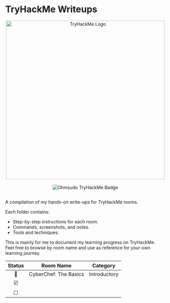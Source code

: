 # TryHackMe Writeups

<p align="center">
  <img src="https://assets.tryhackme.com/img/logo/tryhackme_logo_full.svg" alt="TryHackMe Logo" width="500"/><br><br>
  <img src="https://tryhackme-badges.s3.amazonaws.com/ohmsudo.png?update=1" alt="Ohmsudo TryHackMe Badge" />
</p>

##
A compilation of my hands-on write-ups for TryHackMe rooms.

Each folder contains:
- Step-by-step instructions for each room.
- Commands, screenshots, and notes.
- Tools and techniques.

This is mainly for me to document my learning progress on TryHackMe. Feel free to browse by room name and use as reference for your own learning journey.

| Status       | Room Name           | Category        |
|:------------:|---------------------|-----------------|
| 🔄  | CyberChef: The Basics | Introductory |
| ☑️ |   |    |
| ☐ |   |    |
